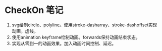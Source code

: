 # CheckOn 笔记

1. svg绘制circle、polyline。使用stroke-dasharray、stroke-dashoffset实现动画。虚线。
2. 使用animation keyframe绘制动画。forwards保持动画结束状态。
3. 实现从零到一的动画效果。加入动画时间控制、延迟。
